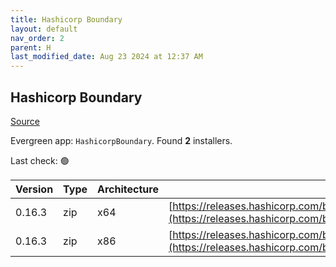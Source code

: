 ```yaml
---
title: Hashicorp Boundary
layout: default
nav_order: 2
parent: H
last_modified_date: Aug 23 2024 at 12:37 AM
---
```


## Hashicorp Boundary

[Source](https://www.boundaryproject.io/)

Evergreen app: `HashicorpBoundary`. Found **2** installers.

Last check: 🟢

| Version | Type | Architecture | URI                                                                                                                                                                  |
| ------- | ---- | ------------ | -------------------------------------------------------------------------------------------------------------------------------------------------------------------- |
| 0.16.3  | zip  | x64          | [https://releases.hashicorp.com/boundary/0.16.3/boundary_0.16.3_windows_amd64.zip](https://releases.hashicorp.com/boundary/0.16.3/boundary_0.16.3_windows_amd64.zip) |
| 0.16.3  | zip  | x86          | [https://releases.hashicorp.com/boundary/0.16.3/boundary_0.16.3_windows_386.zip](https://releases.hashicorp.com/boundary/0.16.3/boundary_0.16.3_windows_386.zip)     |
